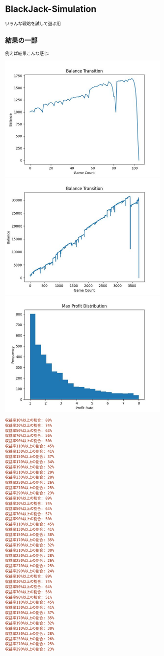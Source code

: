 # BlackJack-Simulation
いろんな戦略を試して遊ぶ用

## 結果の一部
例えば結果こんな感じ:

![結果画像1](result/balance_history_0.jpg)
![結果画像1](result/balance_history_1.jpg)
![結果画像2](result/max_profit_hist.jpg)

```ini
収益率10%以上の割合: 88%
収益率30%以上の割合: 74%
収益率50%以上の割合: 63%
収益率70%以上の割合: 56%
収益率90%以上の割合: 50%
収益率110%以上の割合: 45%
収益率130%以上の割合: 41%
収益率150%以上の割合: 37%
収益率170%以上の割合: 34%
収益率190%以上の割合: 32%
収益率210%以上の割合: 29%
収益率230%以上の割合: 28%
収益率250%以上の割合: 26%
収益率270%以上の割合: 25%
収益率290%以上の割合: 23%
収益率10%以上の割合: 89%
収益率30%以上の割合: 74%
収益率50%以上の割合: 64%
収益率70%以上の割合: 57%
収益率90%以上の割合: 50%
収益率110%以上の割合: 45%
収益率130%以上の割合: 41%
収益率150%以上の割合: 38%
収益率170%以上の割合: 35%
収益率190%以上の割合: 32%
収益率210%以上の割合: 30%
収益率230%以上の割合: 28%
収益率250%以上の割合: 26%
収益率270%以上の割合: 25%
収益率290%以上の割合: 24%
収益率10%以上の割合: 89%
収益率30%以上の割合: 74%
収益率50%以上の割合: 64%
収益率70%以上の割合: 56%
収益率90%以上の割合: 51%
収益率110%以上の割合: 45%
収益率130%以上の割合: 41%
収益率150%以上の割合: 37%
収益率170%以上の割合: 35%
収益率190%以上の割合: 32%
収益率210%以上の割合: 30%
収益率230%以上の割合: 28%
収益率250%以上の割合: 26%
収益率270%以上の割合: 25%
収益率290%以上の割合: 23%
